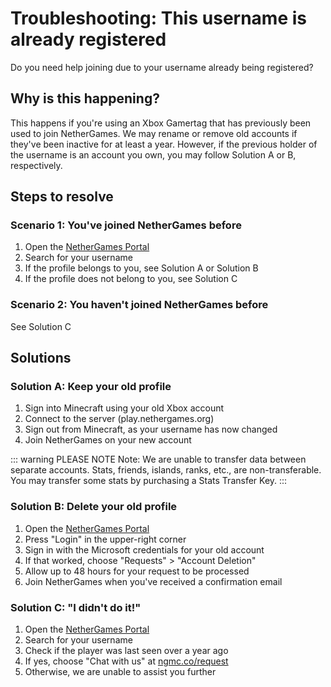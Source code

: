 # Troubleshooting: This username is already registered

Do you need help joining due to your username already being registered?

## Why is this happening?

This happens if you're using an Xbox Gamertag that has previously been used to join NetherGames. We may rename or remove old accounts if they've been inactive for at least a year. However, if the previous holder of the username is an account you own, you may follow Solution A or B, respectively.

## Steps to resolve

### Scenario 1: You've joined NetherGames before

1. Open the [NetherGames Portal](https://portal.nethergames.org)
2. Search for your username
3. If the profile belongs to you, see Solution A or Solution B
4. If the profile does not belong to you, see Solution C

### Scenario 2: You haven't joined NetherGames before

See Solution C

## Solutions

### Solution A: Keep your old profile

1. Sign into Minecraft using your old Xbox account
2. Connect to the server (play.nethergames.org)
3. Sign out from Minecraft, as your username has now changed
4. Join NetherGames on your new account

::: warning PLEASE NOTE
Note: We are unable to transfer data between separate accounts. Stats, friends, islands, ranks, etc., are non-transferable. You may transfer some stats by purchasing a Stats Transfer Key.
:::

### Solution B: Delete your old profile

1. Open the [NetherGames Portal](https://portal.nethergames.org)
2. Press "Login" in the upper-right corner
3. Sign in with the Microsoft credentials for your old account
4. If that worked, choose "Requests" > "Account Deletion"
5. Allow up to 48 hours for your request to be processed
6. Join NetherGames when you've received a confirmation email

### Solution C: "I didn't do it!"

1. Open the [NetherGames Portal](https://portal.nethergames.org)
2. Search for your username
3. Check if the player was last seen over a year ago
4. If yes, choose "Chat with us" at [ngmc.co/request](https://ngmc.co/request)
5. Otherwise, we are unable to assist you further

